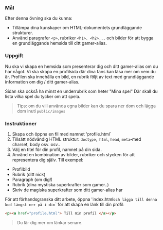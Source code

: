 ### Mål

Efter denna övning ska du kunna:

- Tillämpa dina kunskaper om HTML-dokumentets grundläggande strukturer.
- Använd paragrafer `<p>`, rubriker `<h1>, <h2>...` och bilder för att bygga en grundläggande hemsida till ditt gamer-alias.

### Uppgift

Nu ska vi skapa en hemsida som presenterar dig och ditt gamer-alias om du har något. Vi ska skapa en profilsida där dina fans kan läsa mer om vem du är. Profilen ska innehålla en bild, en rubrik följt av text med grundläggande information om dig / ditt gamer-alias.

Sidan ska också ha minst en underrubrik som heter "Mina spel"
Där skall du lista vilka spel du tycker om att spela.

> Tips: om du vill använda egna bilder kan du spara ner dom och lägga dom inuti `public/images`

### Instruktioner

1. Skapa och öppna en fil med namnet 'profile.html`
2. Tillsätt nödvändig HTML struktur: `doctype`,` html`, `head`, `meta`-med charset, body osv. osv..
3. Välj en titel för din profil, namnet på din sida.
4. Använd en kombination av bilder, rubriker och stycken för att representera dig själv. Till exempel:
- Profilbild
- Rubrik (ditt nick)
- Paragraph (om dig!)
- Rubrik (dina mystiska superkrafter som gamer..)
- Skriv de magiska superkrafter som ditt gamer-alias har

För att förhandsgranska ditt arbete, öppna 'index.html` och lägga till denna kod längst ner på i din `<body>` för att skapa en länk till din profil:

```html
<p><a href="profile.html"> Till min profil </a></p>
```

> Du lär dig mer om länkar senare.
